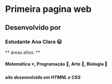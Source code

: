 # Primeira pagina web
## Desenvolvido por
### Estudante Ana Clara :smiley:
** áreas afins: **
#### Matemática :star:, Programação :calling:, Arte :art:, Biologia :herb:
##### site desenvolvido em HTMNL e CSS
